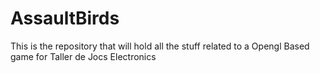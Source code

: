 # AssaultBirds
This is the repository that will hold all the stuff related to a Opengl Based game for Taller de Jocs Electronics
